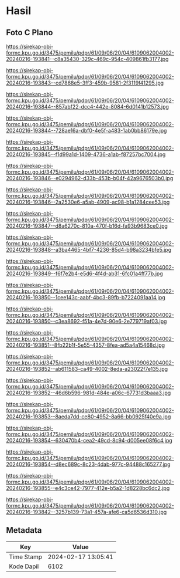 # Hasil

## Foto C Plano

https://sirekap-obj-formc.kpu.go.id/3475/pemilu/pdpr/61/09/06/20/04/6109062004002-20240216-193841--c8a35430-329c-469c-954c-409861fb3177.jpg

https://sirekap-obj-formc.kpu.go.id/3475/pemilu/pdpr/61/09/06/20/04/6109062004002-20240216-193843--cd7868e5-3ff3-459b-9581-2f3119f41295.jpg

https://sirekap-obj-formc.kpu.go.id/3475/pemilu/pdpr/61/09/06/20/04/6109062004002-20240216-193844--857abf22-dcc4-442e-8084-6d0141b12573.jpg

https://sirekap-obj-formc.kpu.go.id/3475/pemilu/pdpr/61/09/06/20/04/6109062004002-20240216-193844--728ae16a-dbf0-4e5f-a483-1ab0bb86179e.jpg

https://sirekap-obj-formc.kpu.go.id/3475/pemilu/pdpr/61/09/06/20/04/6109062004002-20240216-193845--f1d99a1d-1409-4736-a1ab-f87257bc7004.jpg

https://sirekap-obj-formc.kpu.go.id/3475/pemilu/pdpr/61/09/06/20/04/6109062004002-20240216-193846--e0294962-d33b-453b-b04f-42a9676503b0.jpg

https://sirekap-obj-formc.kpu.go.id/3475/pemilu/pdpr/61/09/06/20/04/6109062004002-20240216-193846--2a2530e6-a5ab-4909-ac98-b1a1284cee53.jpg

https://sirekap-obj-formc.kpu.go.id/3475/pemilu/pdpr/61/09/06/20/04/6109062004002-20240216-193847--d8a6270c-810a-470f-b16d-fa93b9683ce0.jpg

https://sirekap-obj-formc.kpu.go.id/3475/pemilu/pdpr/61/09/06/20/04/6109062004002-20240216-193848--a3ba4465-4bf7-4236-85d4-b98a3234bfe5.jpg

https://sirekap-obj-formc.kpu.go.id/3475/pemilu/pdpr/61/09/06/20/04/6109062004002-20240216-193849--f6f7e2b4-e5d6-4f4d-ab31-6fc01a4ff77b.jpg

https://sirekap-obj-formc.kpu.go.id/3475/pemilu/pdpr/61/09/06/20/04/6109062004002-20240216-193850--1cee143c-aabf-4bc3-89fb-b7224091aa14.jpg

https://sirekap-obj-formc.kpu.go.id/3475/pemilu/pdpr/61/09/06/20/04/6109062004002-20240216-193850--c3ea8692-f51a-4e7d-90e6-2e779719af03.jpg

https://sirekap-obj-formc.kpu.go.id/3475/pemilu/pdpr/61/09/06/20/04/6109062004002-20240216-193851--8fb22b1f-5e55-4357-8fea-ad5a4a15468d.jpg

https://sirekap-obj-formc.kpu.go.id/3475/pemilu/pdpr/61/09/06/20/04/6109062004002-20240216-193852--ab611583-ca49-4002-8eda-a23022f7e135.jpg

https://sirekap-obj-formc.kpu.go.id/3475/pemilu/pdpr/61/09/06/20/04/6109062004002-20240216-193852--46d6b596-981d-484e-a06c-67731d3baaa3.jpg

https://sirekap-obj-formc.kpu.go.id/3475/pemilu/pdpr/61/09/06/20/04/6109062004002-20240216-193853--8aeda7dd-ce80-4952-8a66-bb0925f40e9a.jpg

https://sirekap-obj-formc.kpu.go.id/3475/pemilu/pdpr/61/09/06/20/04/6109062004002-20240216-193854--630470b4-cea2-49cd-8c94-d005ee08f6c4.jpg

https://sirekap-obj-formc.kpu.go.id/3475/pemilu/pdpr/61/09/06/20/04/6109062004002-20240216-193854--d8ec689c-8c23-4dab-977c-94488c165277.jpg

https://sirekap-obj-formc.kpu.go.id/3475/pemilu/pdpr/61/09/06/20/04/6109062004002-20240216-193855--e4c3ce42-7977-412e-b5a2-1d8228bc6dc2.jpg

https://sirekap-obj-formc.kpu.go.id/3475/pemilu/pdpr/61/09/06/20/04/6109062004002-20240216-193842--3257b139-73a1-457a-afe6-ca5d6536d310.jpg


## Metadata

| Key        | Value               |
| ---------- | ------------------- |
| Time Stamp | 2024-02-17 13:05:41 |
| Kode Dapil | 6102                |



